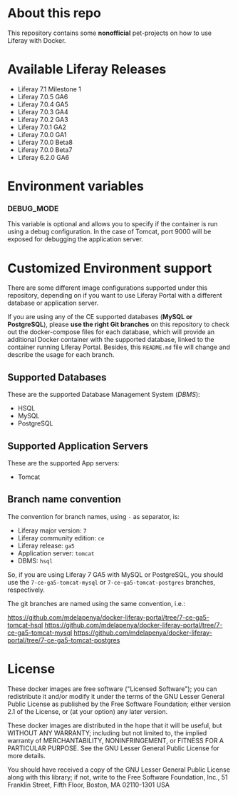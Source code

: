 # About this repo
This repository contains some **nonofficial** pet-projects on how to use Liferay with Docker.

# Available Liferay Releases
  - Liferay 7.1 Milestone 1
  - Liferay 7.0.5 GA6
  - Liferay 7.0.4 GA5
  - Liferay 7.0.3 GA4
  - Liferay 7.0.2 GA3
  - Liferay 7.0.1 GA2
  - Liferay 7.0.0 GA1
  - Liferay 7.0.0 Beta8
  - Liferay 7.0.0 Beta7
  - Liferay 6.2.0 GA6

# Environment variables

### DEBUG_MODE

This variable is optional and allows you to specify if the container is run using a debug configuration. In the case of Tomcat, port 9000 will be exposed for debugging the application server.

# Customized Environment support
There are some different image configurations supported under this repository, depending on if you want to use Liferay Portal with a different database or application server.

If you are using any of the CE supported databases (**MySQL or PostgreSQL**), please **use the right Git branches** on this repository to check out the docker-compose files for each database, which will provide an additional Docker container with the supported database, linked to the container running Liferay Portal. Besides, this `README.md` file will change and describe the usage for each branch.

## Supported Databases
These are the supported Database Management System (*DBMS*):
  - HSQL
  - MySQL
  - PostgreSQL

## Supported Application Servers
These are the supported App servers:
  - Tomcat

## Branch name convention
The convention for branch names, using `-` as separator, is:
  - Liferay major version: `7`
  - Liferay community edition: `ce`
  - Liferay release: `ga5`
  - Application server: `tomcat`
  - DBMS: `hsql`

So, if you are using Liferay 7 GA5 with MySQL or PostgreSQL, you should use the `7-ce-ga5-tomcat-mysql` or `7-ce-ga5-tomcat-postgres` branches, respectively.

The git branches are named using the same convention, i.e.:

  https://github.com/mdelapenya/docker-liferay-portal/tree/7-ce-ga5-tomcat-hsql
  https://github.com/mdelapenya/docker-liferay-portal/tree/7-ce-ga5-tomcat-mysql
  https://github.com/mdelapenya/docker-liferay-portal/tree/7-ce-ga5-tomcat-postgres

# License
These docker images are free software ("Licensed Software"); you can redistribute it and/or modify it under the terms of the GNU Lesser General Public License as published by the Free Software Foundation; either version 2.1 of the License, or (at your option) any later version.

These docker images are distributed in the hope that it will be useful, but WITHOUT ANY WARRANTY; including but not limited to, the implied warranty of MERCHANTABILITY, NONINFRINGEMENT, or FITNESS FOR A PARTICULAR PURPOSE. See the GNU Lesser General Public License for more details.

You should have received a copy of the GNU Lesser General Public License along with this library; if not, write to the Free Software Foundation, Inc., 51 Franklin Street, Fifth Floor, Boston, MA 02110-1301 USA
